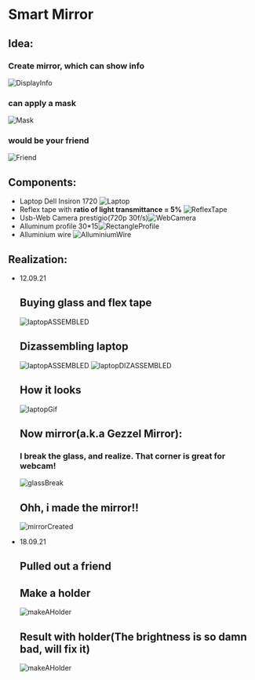 # Smart Mirror

## Idea:
 ### Create mirror, which can show info
![DisplayInfo](./Images/Idea(DisplayInfo).jpg)
 ### can apply a mask
![Mask](./Images/Idea(Mask).jpg)
 ### would be your friend
![Friend](./Images/Idea(Friend).jpg)

## Components:
 - Laptop Dell Insiron 1720 ![Laptop](Images/Components(laptop).jpeg)
  - Reflex tape with **ratio of light transmittance = 5%** ![ReflexTape](Images/Components(tape).webp)
  - Usb-Web Camera prestigio(720p 30f/s)![WebCamera](Images/Components(webCamera).jpg)
  - Alluminum profile 30*15![RectangleProfile](Images/Components(profile).jpg)
  - Alluminium wire ![AlluminiumWire](Images/Components(wire).webp)

## Realization:
- 12.09.21
    ## Buying glass and flex tape 
    ![laptopASSEMBLED](Images/Realization(BuyingTape).jpg)
  
    ## Dizassembling laptop
    ![laptopASSEMBLED](Images/Realization(LaptopAssembled).jpg) 
    ![laptopDIZASSEMBLED](Images/Realization(DizassembledDisplay).jpg)
    ## How it looks
    ![laptopGif](Images/Realization(laptopDizWorks).gif)
    
    ## Now mirror(a.k.a Gezzel Mirror):
    ### I break the glass, and realize. That corner is great for webcam!
    ![glassBreak](Images/Realization(GlassBreak).png)

    ## Ohh, i made the mirror!!
    ![mirrorCreated](Images/Realization(mirrorCreated).jpg)
- 18.09.21
    ## Pulled out a friend
    ## Make a holder
    ![makeAHolder](Images/Realization(Makeholder).jpg)
    ## Result with holder(The brightness is so damn bad, will fix it)
    ![makeAHolder](Images/Realization(ResultWithHolder).jpg)